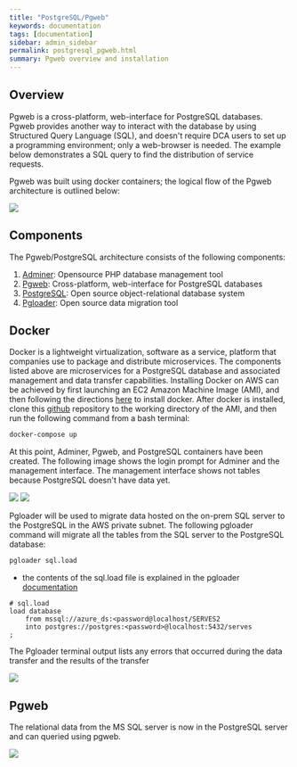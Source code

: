 ```yaml
---
title: "PostgreSQL/Pgweb"
keywords: documentation
tags: [documentation]
sidebar: admin_sidebar
permalink: postgresql_pgweb.html
summary: Pgweb overview and installation
---
```


## Overview
Pgweb is a cross-platform, web-interface for PostgreSQL databases. Pgweb provides another way to interact with the database by using Structured Query Language (SQL), and doesn't require DCA users to set up a programming environment; only a web-browser is needed.  The example below demonstrates a SQL query to find the distribution of service requests.

Pgweb was built using docker containers; the logical flow of the Pgweb architecture is outlined below:

![](/data-commons/images/pgweb_arch.png)

## Components
The Pgweb/PostgreSQL architecture consists of the following components:
1. [Adminer](https://www.adminer.org): Opensource PHP database management tool
2. [Pgweb](http://sosedoff.github.io/pgweb/): Cross-platform, web-interface for PostgreSQL databases
3. [PostgreSQL](https://www.postgresql.org): Open source object-relational database system
4. [Pgloader](https://pgloader.io): Open source data migration tool

## Docker
Docker is a lightweight virtualization, software as a service, platform that companies use to package and distribute microservices. The components listed above are microservices for a PostgreSQL database and associated management and data transfer capabilities.  Installing Docker on AWS can be achieved by first launching an EC2 Amazon Machine Image (AMI), and then following the directions [here](https://docs.aws.amazon.com/AmazonECS/latest/developerguide/docker-basics.html) to install docker.  After docker is installed, clone this [github]() repository to the working directory of the AMI, and then run the following command from a bash terminal:
```bash
docker-compose up
```

At this point, Adminer, Pgweb, and PostgreSQL containers have been created.  The following image shows the login prompt for Adminer and the management interface.  The management interface shows not tables because PostgreSQL doesn't have data yet.

![](/data-commons/images/adminer_login.png)
![](/data-commons/images/adminer_mgt.png)

Pgloader will be used to migrate data hosted on the on-prem SQL server to the PostgreSQL in the AWS private subnet. The following pgloader command will migrate all the tables from the SQL server to the PostgreSQL database:
```bash
pgloader sql.load
```
* the contents of the sql.load file is explained in the pgloader [documentation](https://pgloader.readthedocs.io/en/latest/ref/mssql.html)
```
# sql.load
load database
    from mssql://azure_ds:<password@localhost/SERVES2
    into postgres://postgres:<password>@localhost:5432/serves
;
```

The Pgloader terminal output lists any errors that occurred during the data transfer and the results of the transfer

![](/data-commons/images/pgloader_output.png)

## Pgweb
The relational data from the MS SQL server is now in the PostgreSQL server and can queried using pgweb.  

![](/data-commons/images/pgweb_query.png)
